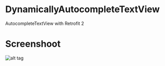 # DynamicallyAutocompleteTextView
AutocompleteTextView with Retrofit 2

# Screenshoot
![alt tag](https://cloud.githubusercontent.com/assets/6971039/24511793/e86f929e-1596-11e7-8ebd-6fbf16f16747.png)
